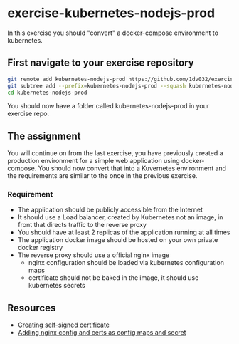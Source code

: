# exercise-kubernetes-nodejs-prod
In this exercise you should "convert" a docker-compose environment to kubernetes.

## First navigate to your exercise repository
```bash
git remote add kubernetes-nodejs-prod https://github.com/1dv032/exercise-kubernetes-nodejs-prod/
git subtree add --prefix=kubernetes-nodejs-prod --squash kubernetes-nodejs-prod master
cd kubernetes-nodejs-prod
```
You should now have a folder called kubernetes-nodejs-prod in your exercise repo.

## The assignment
You will continue on from the last exercise, you have previously created a production environment for a simple web application using docker-compose.
You should now convert that into a Kuvernetes environment and the requirements are similar to the once in the previous exercise.

### Requirement

* The application should be publicly accessible from the Internet
* It should use a Load balancer, created by Kubernetes not an image, in front that directs traffic to the reverse proxy
* You should have at least 2 replicas of the application running at all times
* The application docker image should be hosted on your own private docker registry
* The reverse proxy should use a official nginx image
  * nginx configuration should be loaded via kubernetes configuration maps
  * certificate should not be baked in the image, it should use kubernetes secrets

## Resources
* [Creating self-signed certificate](https://github.com/1dv032/exercise-docker-nodejs-prod)
* [Adding nginx config and certs as config maps and secret](https://github.com/kubernetes/examples/tree/master/staging/https-nginx)